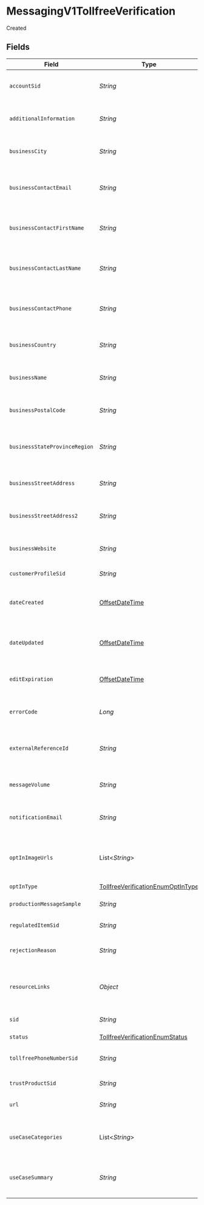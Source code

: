 # MessagingV1TollfreeVerification

Created


## Fields

| Field                                                                                                                               | Type                                                                                                                                | Required                                                                                                                            | Description                                                                                                                         |
| ----------------------------------------------------------------------------------------------------------------------------------- | ----------------------------------------------------------------------------------------------------------------------------------- | ----------------------------------------------------------------------------------------------------------------------------------- | ----------------------------------------------------------------------------------------------------------------------------------- |
| `accountSid`                                                                                                                        | *String*                                                                                                                            | :heavy_minus_sign:                                                                                                                  | The SID of the [Account](https://www.twilio.com/docs/iam/api/account) that created the Tollfree Verification resource.              |
| `additionalInformation`                                                                                                             | *String*                                                                                                                            | :heavy_minus_sign:                                                                                                                  | Additional information to be provided for verification.                                                                             |
| `businessCity`                                                                                                                      | *String*                                                                                                                            | :heavy_minus_sign:                                                                                                                  | The city of the business or organization using the Tollfree number.                                                                 |
| `businessContactEmail`                                                                                                              | *String*                                                                                                                            | :heavy_minus_sign:                                                                                                                  | The email address of the contact for the business or organization using the Tollfree number.                                        |
| `businessContactFirstName`                                                                                                          | *String*                                                                                                                            | :heavy_minus_sign:                                                                                                                  | The first name of the contact for the business or organization using the Tollfree number.                                           |
| `businessContactLastName`                                                                                                           | *String*                                                                                                                            | :heavy_minus_sign:                                                                                                                  | The last name of the contact for the business or organization using the Tollfree number.                                            |
| `businessContactPhone`                                                                                                              | *String*                                                                                                                            | :heavy_minus_sign:                                                                                                                  | The phone number of the contact for the business or organization using the Tollfree number.                                         |
| `businessCountry`                                                                                                                   | *String*                                                                                                                            | :heavy_minus_sign:                                                                                                                  | The country of the business or organization using the Tollfree number.                                                              |
| `businessName`                                                                                                                      | *String*                                                                                                                            | :heavy_minus_sign:                                                                                                                  | The name of the business or organization using the Tollfree number.                                                                 |
| `businessPostalCode`                                                                                                                | *String*                                                                                                                            | :heavy_minus_sign:                                                                                                                  | The postal code of the business or organization using the Tollfree number.                                                          |
| `businessStateProvinceRegion`                                                                                                       | *String*                                                                                                                            | :heavy_minus_sign:                                                                                                                  | The state/province/region of the business or organization using the Tollfree number.                                                |
| `businessStreetAddress`                                                                                                             | *String*                                                                                                                            | :heavy_minus_sign:                                                                                                                  | The address of the business or organization using the Tollfree number.                                                              |
| `businessStreetAddress2`                                                                                                            | *String*                                                                                                                            | :heavy_minus_sign:                                                                                                                  | The address of the business or organization using the Tollfree number.                                                              |
| `businessWebsite`                                                                                                                   | *String*                                                                                                                            | :heavy_minus_sign:                                                                                                                  | The website of the business or organization using the Tollfree number.                                                              |
| `customerProfileSid`                                                                                                                | *String*                                                                                                                            | :heavy_minus_sign:                                                                                                                  | Customer's Profile Bundle BundleSid.                                                                                                |
| `dateCreated`                                                                                                                       | [OffsetDateTime](https://docs.oracle.com/javase/8/docs/api/java/time/OffsetDateTime.html)                                           | :heavy_minus_sign:                                                                                                                  | The date and time in GMT when the resource was created specified in [ISO 8601](https://en.wikipedia.org/wiki/ISO_8601) format.      |
| `dateUpdated`                                                                                                                       | [OffsetDateTime](https://docs.oracle.com/javase/8/docs/api/java/time/OffsetDateTime.html)                                           | :heavy_minus_sign:                                                                                                                  | The date and time in GMT when the resource was last updated specified in [ISO 8601](https://en.wikipedia.org/wiki/ISO_8601) format. |
| `editExpiration`                                                                                                                    | [OffsetDateTime](https://docs.oracle.com/javase/8/docs/api/java/time/OffsetDateTime.html)                                           | :heavy_minus_sign:                                                                                                                  | The date and time when the ability to edit a rejected verification expires.                                                         |
| `errorCode`                                                                                                                         | *Long*                                                                                                                              | :heavy_minus_sign:                                                                                                                  | The error code given when a Tollfree Verification has been rejected.                                                                |
| `externalReferenceId`                                                                                                               | *String*                                                                                                                            | :heavy_minus_sign:                                                                                                                  | An optional external reference ID supplied by customer and echoed back on status retrieval.                                         |
| `messageVolume`                                                                                                                     | *String*                                                                                                                            | :heavy_minus_sign:                                                                                                                  | Estimate monthly volume of messages from the Tollfree Number.                                                                       |
| `notificationEmail`                                                                                                                 | *String*                                                                                                                            | :heavy_minus_sign:                                                                                                                  | The email address to receive the notification about the verification result. .                                                      |
| `optInImageUrls`                                                                                                                    | List<*String*>                                                                                                                      | :heavy_minus_sign:                                                                                                                  | Link to an image that shows the opt-in workflow. Multiple images allowed and must be a publicly hosted URL.                         |
| `optInType`                                                                                                                         | [TollfreeVerificationEnumOptInType](../../models/shared/TollfreeVerificationEnumOptInType.md)                                       | :heavy_minus_sign:                                                                                                                  | N/A                                                                                                                                 |
| `productionMessageSample`                                                                                                           | *String*                                                                                                                            | :heavy_minus_sign:                                                                                                                  | An example of message content, i.e. a sample message.                                                                               |
| `regulatedItemSid`                                                                                                                  | *String*                                                                                                                            | :heavy_minus_sign:                                                                                                                  | The SID of the Regulated Item.                                                                                                      |
| `rejectionReason`                                                                                                                   | *String*                                                                                                                            | :heavy_minus_sign:                                                                                                                  | The rejection reason given when a Tollfree Verification has been rejected.                                                          |
| `resourceLinks`                                                                                                                     | *Object*                                                                                                                            | :heavy_minus_sign:                                                                                                                  | The URLs of the documents associated with the Tollfree Verification resource.                                                       |
| `sid`                                                                                                                               | *String*                                                                                                                            | :heavy_minus_sign:                                                                                                                  | The unique string to identify Tollfree Verification.                                                                                |
| `status`                                                                                                                            | [TollfreeVerificationEnumStatus](../../models/shared/TollfreeVerificationEnumStatus.md)                                             | :heavy_minus_sign:                                                                                                                  | N/A                                                                                                                                 |
| `tollfreePhoneNumberSid`                                                                                                            | *String*                                                                                                                            | :heavy_minus_sign:                                                                                                                  | The SID of the Phone Number associated with the Tollfree Verification.                                                              |
| `trustProductSid`                                                                                                                   | *String*                                                                                                                            | :heavy_minus_sign:                                                                                                                  | Tollfree TrustProduct Bundle BundleSid.                                                                                             |
| `url`                                                                                                                               | *String*                                                                                                                            | :heavy_minus_sign:                                                                                                                  | The absolute URL of the Tollfree Verification resource.                                                                             |
| `useCaseCategories`                                                                                                                 | List<*String*>                                                                                                                      | :heavy_minus_sign:                                                                                                                  | The category of the use case for the Tollfree Number. List as many are applicable..                                                 |
| `useCaseSummary`                                                                                                                    | *String*                                                                                                                            | :heavy_minus_sign:                                                                                                                  | Use this to further explain how messaging is used by the business or organization.                                                  |
